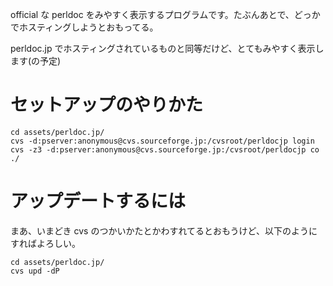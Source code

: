 official な perldoc をみやすく表示するプログラムです。たぶんあとで、どっかでホスティングしようとおもってる。

perldoc.jp でホスティングされているものと同等だけど、とてもみやすく表示します(の予定)

セットアップのやりかた
=====================

    cd assets/perldoc.jp/
    cvs -d:pserver:anonymous@cvs.sourceforge.jp:/cvsroot/perldocjp login
    cvs -z3 -d:pserver:anonymous@cvs.sourceforge.jp:/cvsroot/perldocjp co ./

アップデートするには
====================

まあ、いまどき cvs のつかいかたとかわすれてるとおもうけど、以下のようにすればよろしい。

    cd assets/perldoc.jp/
    cvs upd -dP

